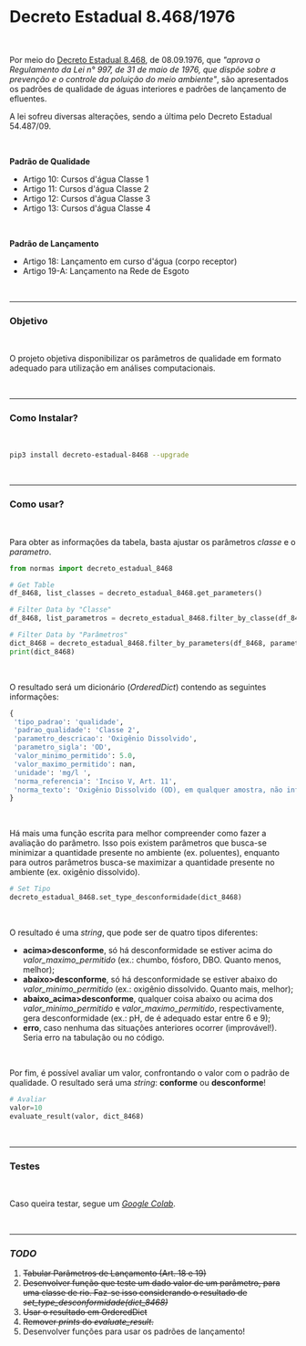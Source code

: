 # Decreto Estadual 8.468/1976

<br>

Por meio do [Decreto Estadual 8.468](https://www.cetesb.sp.gov.br/Institucional/documentos/Dec8468.pdf), de 08.09.1976, que *"aprova o Regulamento da Lei n° 997, de 31 de maio de 1976, que dispõe sobre a prevenção e o controle da poluição do meio ambiente"*, são apresentados os padrões de qualidade de águas interiores e padrões de lançamento de efluentes.

A lei sofreu diversas alterações, sendo a última pelo Decreto Estadual 54.487/09.

<br>

**Padrão de Qualidade**

- Artigo 10: Cursos d'água Classe 1
- Artigo 11: Cursos d'água Classe 2
- Artigo 12: Cursos d'água Classe 3
- Artigo 13: Cursos d'água Classe 4

<br>

**Padrão de Lançamento**

- Artigo 18: Lançamento em curso d'água (corpo receptor)
- Artigo 19-A: Lançamento na Rede de Esgoto

<br>

----

### Objetivo

<br>

O projeto objetiva disponibilizar os parâmetros de qualidade em formato adequado para utilização em análises computacionais.

<br>

----

### Como Instalar?

<br>

```bash
pip3 install decreto-estadual-8468 --upgrade
```

<br>

----

### Como usar?

<br>

Para obter as informações da tabela, basta ajustar os parâmetros *classe* e o *parametro*.

```python
from normas import decreto_estadual_8468

# Get Table
df_8468, list_classes = decreto_estadual_8468.get_parameters()

# Filter Data by "Classe"
df_8468, list_parametros = decreto_estadual_8468.filter_by_classe(df_8468, classe='Classe 2')

# Filter Data by "Parâmetros"
dict_8468 = decreto_estadual_8468.filter_by_parameters(df_8468, parametro='Oxigênio Dissolvido')
print(dict_8468)
```

<br>

O resultado será um dicionário (*OrderedDict*) contendo as seguintes informações:

```python
{
 'tipo_padrao': 'qualidade',
 'padrao_qualidade': 'Classe 2',
 'parametro_descricao': 'Oxigênio Dissolvido',
 'parametro_sigla': 'OD',
 'valor_minimo_permitido': 5.0,
 'valor_maximo_permitido': nan,
 'unidade': 'mg/l ',
 'norma_referencia': 'Inciso V, Art. 11',
 'norma_texto': 'Oxigênio Dissolvido (OD), em qualquer amostra, não inferior a 5 mg/l (cinco miligramas por litro)'
}
 ```

<br>

Há mais uma função escrita para melhor compreender como fazer a avaliação do parâmetro. Isso pois existem parâmetros que busca-se minimizar a quantidade presente no ambiente (ex. poluentes), enquanto para outros parâmetros busca-se maximizar a quantidade presente no ambiente (ex. oxigênio dissolvido).

```python
# Set Tipo
decreto_estadual_8468.set_type_desconformidade(dict_8468)
```

<br>

O resultado é uma *string*, que pode ser de quatro tipos diferentes:

- **acima>desconforme**, só há desconformidade se estiver acima do *valor_maximo_permitido* (ex.: chumbo, fósforo, DBO. Quanto menos, melhor);
- **abaixo>desconforme**, só há desconformidade se estiver abaixo do *valor_minimo_permitido* (ex.: oxigênio dissolvido. Quanto mais, melhor);
- **abaixo_acima>desconforme**, qualquer coisa abaixo ou acima dos *valor_minimo_permitido* e *valor_maximo_permitido*, respectivamente, gera desconformidade (ex.: pH, de é adequado estar entre 6 e 9);
- **erro**, caso nenhuma das situações anteriores ocorrer (improvável!). Seria erro na tabulação ou no código.

<br>

Por fim, é possível avaliar um valor, confrontando o valor com o padrão de qualidade.
O resultado será uma *string*: **conforme** ou **desconforme**!

```python
# Avaliar
valor=10
evaluate_result(valor, dict_8468)
```
<br>

----

### Testes

<br>

Caso queira testar, segue um [*Google Colab*](https://colab.research.google.com/drive/1QZjsB6i8w_BAyMm3z4CB0_liSYOFQpdy?usp=sharing).

<br>

----

### *TODO*

1. <strike>Tabular Parâmetros de Lançamento (Art. 18 e 19)</strike>
2. <strike>Desenvolver função que teste um dado valor de um parâmetro, para uma classe de rio. Faz-se isso considerando o resultado de *set_type_desconformidade(dict_8468)*</strike>
3. <strike>Usar o resultado em OrderedDict</strike>
4. <strike>Remover *prints* do *evaluate_result*.</strike>
5. Desenvolver funções para usar os padrões de lançamento!
